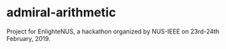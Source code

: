 # admiral-arithmetic
Project for EnlighteNUS, a hackathon organized by NUS-IEEE on 23rd-24th February, 2019.
